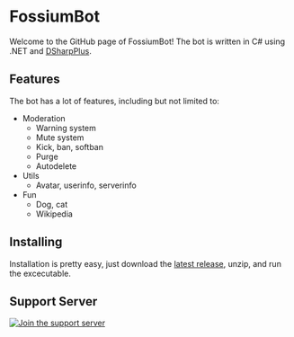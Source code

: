 # FossiumBot
Welcome to the GitHub page of FossiumBot!
The bot is written in C# using .NET and [DSharpPlus](https://dsharpplus.github.io).

## Features
The bot has a lot of features, including but not limited to:
- Moderation
  - Warning system
  - Mute system
  - Kick, ban, softban
  - Purge
  - Autodelete
- Utils
  - Avatar, userinfo, serverinfo
- Fun
  - Dog, cat
  - Wikipedia

## Installing
Installation is pretty easy, just download the [latest release](https://github.com/Fossium-Team/FossiumBot/releases/latest), unzip, and run the excecutable.

## Support Server
[![Join the support server](https://discord.com/api/guilds/848464241219338250/widget.png?style=banner2)](http://discord.gg/myzbqnVUFN)
